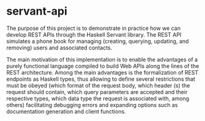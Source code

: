 # servant-api
The purpose of this project is to demonstrate in practice how we can develop REST APIs through the Haskell Servant library. 
The REST API simulates a phone book for managing (creating, querying, updating, and removing) users and associated contacts.

The main motivation of this implementation is to enable the advantages of a purely functional language compiled to build Web APIs along the lines of the REST architecture. Among the main advantages is the formalization of REST endpoints as Haskell types, thus allowing to define several restrictions that must be obeyed (which format of the request body, which header (s) the request should contain, which query parameters are accepted and their respective types, which data type the request is associated with, among others) facilitating debugging errors and expanding options such as documentation generation and client functions.
